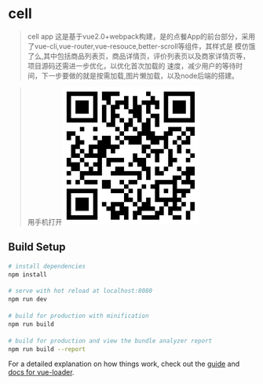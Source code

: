 # cell

> cell app
> 这是基于vue2.0+webpack构建，是的点餐App的前台部分，采用了vue-cli,vue-router,vue-resouce,better-scroll等组件，其样式是
> 模仿饿了么,其中包括商品列表页，商品详情页，评价列表页以及商家详情页等，项目源码还需进一步优化，以优化首次加载的
> 速度，减少用户的等待时间，下一步要做的就是按需加载,图片懒加载，以及node后端的搭建。

>用手机打开![二维码](/codeImages/1517967942.png)

## Build Setup

``` bash
# install dependencies
npm install

# serve with hot reload at localhost:8080
npm run dev

# build for production with minification
npm run build

# build for production and view the bundle analyzer report
npm run build --report
```

For a detailed explanation on how things work, check out the [guide](http://vuejs-templates.github.io/webpack/) and [docs for vue-loader](http://vuejs.github.io/vue-loader).
